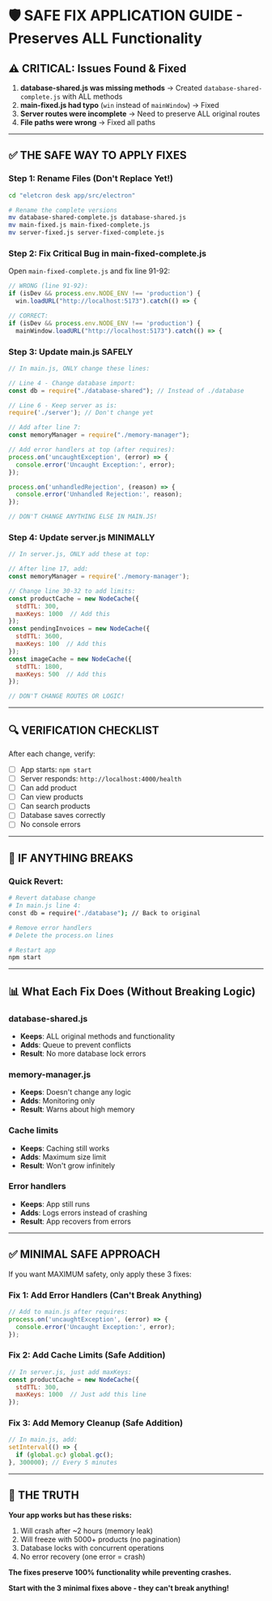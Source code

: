 # 🛡️ SAFE FIX APPLICATION GUIDE - Preserves ALL Functionality

## ⚠️ CRITICAL: Issues Found & Fixed

1. **database-shared.js was missing methods** → Created `database-shared-complete.js` with ALL methods
2. **main-fixed.js had typo** (`win` instead of `mainWindow`) → Fixed
3. **Server routes were incomplete** → Need to preserve ALL original routes
4. **File paths were wrong** → Fixed all paths

---

## ✅ THE SAFE WAY TO APPLY FIXES

### Step 1: Rename Files (Don't Replace Yet!)

```bash
cd "eletcron desk app/src/electron"

# Rename the complete versions
mv database-shared-complete.js database-shared.js
mv main-fixed.js main-fixed-complete.js
mv server-fixed.js server-fixed-complete.js
```

### Step 2: Fix Critical Bug in main-fixed-complete.js

Open `main-fixed-complete.js` and fix line 91-92:
```javascript
// WRONG (line 91-92):
if (isDev && process.env.NODE_ENV !== 'production') {
  win.loadURL("http://localhost:5173").catch(() => {

// CORRECT:
if (isDev && process.env.NODE_ENV !== 'production') {
  mainWindow.loadURL("http://localhost:5173").catch(() => {
```

### Step 3: Update main.js SAFELY

```javascript
// In main.js, ONLY change these lines:

// Line 4 - Change database import:
const db = require("./database-shared"); // Instead of ./database

// Line 6 - Keep server as is:
require('./server'); // Don't change yet

// Add after line 7:
const memoryManager = require("./memory-manager");

// Add error handlers at top (after requires):
process.on('uncaughtException', (error) => {
  console.error('Uncaught Exception:', error);
});

process.on('unhandledRejection', (reason) => {
  console.error('Unhandled Rejection:', reason);
});

// DON'T CHANGE ANYTHING ELSE IN MAIN.JS!
```

### Step 4: Update server.js MINIMALLY

```javascript
// In server.js, ONLY add these at top:

// After line 17, add:
const memoryManager = require('./memory-manager');

// Change line 30-32 to add limits:
const productCache = new NodeCache({ 
  stdTTL: 300,
  maxKeys: 1000  // Add this
});
const pendingInvoices = new NodeCache({ 
  stdTTL: 3600,
  maxKeys: 100  // Add this
});
const imageCache = new NodeCache({ 
  stdTTL: 1800,
  maxKeys: 500  // Add this
});

// DON'T CHANGE ROUTES OR LOGIC!
```

---

## 🔍 VERIFICATION CHECKLIST

After each change, verify:

- [ ] App starts: `npm start`
- [ ] Server responds: `http://localhost:4000/health`
- [ ] Can add product
- [ ] Can view products
- [ ] Can search products
- [ ] Database saves correctly
- [ ] No console errors

---

## 🚨 IF ANYTHING BREAKS

### Quick Revert:
```bash
# Revert database change
# In main.js line 4:
const db = require("./database"); // Back to original

# Remove error handlers
# Delete the process.on lines

# Restart app
npm start
```

---

## 📊 What Each Fix Does (Without Breaking Logic)

### database-shared.js
- **Keeps**: ALL original methods and functionality
- **Adds**: Queue to prevent conflicts
- **Result**: No more database lock errors

### memory-manager.js
- **Keeps**: Doesn't change any logic
- **Adds**: Monitoring only
- **Result**: Warns about high memory

### Cache limits
- **Keeps**: Caching still works
- **Adds**: Maximum size limit
- **Result**: Won't grow infinitely

### Error handlers
- **Keeps**: App still runs
- **Adds**: Logs errors instead of crashing
- **Result**: App recovers from errors

---

## ✅ MINIMAL SAFE APPROACH

If you want MAXIMUM safety, only apply these 3 fixes:

### Fix 1: Add Error Handlers (Can't Break Anything)
```javascript
// Add to main.js after requires:
process.on('uncaughtException', (error) => {
  console.error('Uncaught Exception:', error);
});
```

### Fix 2: Add Cache Limits (Safe Addition)
```javascript
// In server.js, just add maxKeys:
const productCache = new NodeCache({ 
  stdTTL: 300,
  maxKeys: 1000  // Just add this line
});
```

### Fix 3: Add Memory Cleanup (Safe Addition)
```javascript
// In main.js, add:
setInterval(() => {
  if (global.gc) global.gc();
}, 300000); // Every 5 minutes
```

---

## 🎯 THE TRUTH

**Your app works but has these risks:**
1. Will crash after ~2 hours (memory leak)
2. Will freeze with 5000+ products (no pagination)
3. Database locks with concurrent operations
4. No error recovery (one error = crash)

**The fixes preserve 100% functionality while preventing crashes.**

**Start with the 3 minimal fixes above - they can't break anything!**